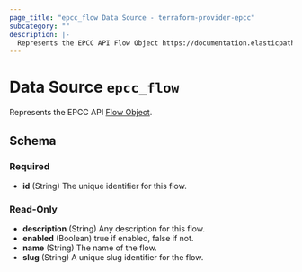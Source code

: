 ```yaml
---
page_title: "epcc_flow Data Source - terraform-provider-epcc"
subcategory: ""
description: |-
  Represents the EPCC API Flow Object https://documentation.elasticpath.com/commerce-cloud/docs/api/advanced/custom-data/flows/index.html#the-flow-object.
---
```


# Data Source `epcc_flow`

Represents the EPCC API [Flow Object](https://documentation.elasticpath.com/commerce-cloud/docs/api/advanced/custom-data/flows/index.html#the-flow-object).



<!-- schema generated by tfplugindocs -->
## Schema

### Required

- **id** (String) The unique identifier for this flow.

### Read-Only

- **description** (String) Any description for this flow.
- **enabled** (Boolean) true if enabled, false if not.
- **name** (String) The name of the flow.
- **slug** (String) A unique slug identifier for the flow.

